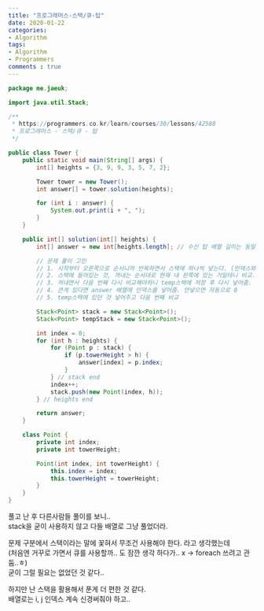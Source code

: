 ```yaml
---
title: "프로그래머스-스택/큐-탑"
date: 2020-01-22
categories: 
- Algorithm
tags:
- Algorithm 
- Programmers
comments : true
---
```



~~~java
package me.jaeuk;

import java.util.Stack;

/**
 * https://programmers.co.kr/learn/courses/30/lessons/42588
 * 프로그래머스 - 스택/큐 - 탑
 */

public class Tower {
    public static void main(String[] args) {
        int[] heights = {3, 9, 9, 3, 5, 7, 2};

        Tower tower = new Tower();
        int answer[] = tower.solution(heights);

        for (int i : answer) {
            System.out.print(i + ", ");
        }
    }

    public int[] solution(int[] heights) {
        int[] answer = new int[heights.length]; // 수신 탑 배열 길이는 동일

        // 문제 풀이 고민
        // 1. 시작부터 오른쪽으로 순서니까 반복하면서 스택에 하나씩 넣는다. (인덱스와 탑 높이)
        // 2. 스택에 들어있는 것, 꺼내는 순서대로 현재 내 왼쪽에 있는 거일테니 비교.
        // 3. 꺼내면서 다음 번째 다시 비교해야하니 temp스택에 저장 후 다시 넣어줌. -> stack 도 foreach 가능해서 굳이 필요 없었음.
        // 4. 큰게 있다면 answer 배열에 인덱스를 넣어줌. 안넣으면 자동으로 0
        // 5. temp스택에 있던 것 넣어주고 다음 번째 비교

        Stack<Point> stack = new Stack<Point>();
        Stack<Point> tempStack = new Stack<Point>();

        int index = 0;
        for (int h : heights) {
            for (Point p : stack) {
                if (p.towerHeight > h) {
                    answer[index] = p.index;
                }
            } // stack end
            index++;
            stack.push(new Point(index, h));
        } // heights end

        return answer;
    }

    class Point {
        private int index;
        private int towerHeight;

        Point(int index, int towerHeight) {
            this.index = index;
            this.towerHeight = towerHeight;
        }
    }
}
~~~


풀고 난 후 다른사람들 풀이를 보니..        
stack을 굳이 사용하지 않고 다들 배열로 그냥 풀었더라.               

문제 구분에서 스택이라는 말에 꽃혀서 무조건 사용해야 한다. 라고 생각했는데       
(처음엔 거꾸로 가면서 큐를 사용할까.. 도 잠깐 생각 하다가.. x -> foreach 쓰려고 관둠..ㅎ)     
굳이 그럴 필요는 없었던 것 같다..    

하지만 난 스택을 활용해서 푼게 더 편한 것 같다.        
배열로는 i, j 인덱스 계속 신경써줘야 하고..        

